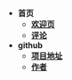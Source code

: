 - **首页**
   - [**欢迎页**](https://taokuangmiddleschool.us.kg/)
   - [**评论**](https://taokuangmiddleschool.us.kg/pinglun.html/)
- **github**
   - [**项目地址**](https://github.com/txm404/txm404.github.io/)
   - [**作者**](https://github.com/txm404) 
          
